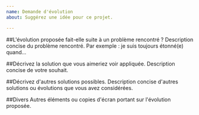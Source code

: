 ```yaml
---
name: Demande d'évolution
about: Suggérez une idée pour ce projet.

---
```


##L'évolution proposée fait-elle suite à un problème rencontré ?
Description concise du problème rencontré. Par exemple : je suis toujours étonné(e) quand...

##Décrivez la solution que vous aimeriez voir appliquée.
Description concise de votre souhait.

##Décrivez d'autres solutions possibles.
Description concise d'autres solutions ou évolutions que vous avez considérées.

##Divers
Autres éléments ou copies d'écran portant sur l'évolution proposée.
